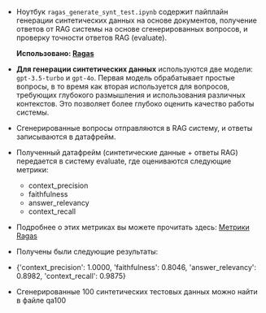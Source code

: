 - Ноутбук `ragas_generate_synt_test.ipynb` содержит пайплайн генерации синтетических данных на основе документов, получение ответов от RAG системы на основе сгенерированных вопросов, и проверку точности ответов RAG (evaluate).

  **Использовано: [Ragas](https://docs.ragas.io/en/latest/index.html)**

- **Для генерации синтетических данных** используются две модели: `gpt-3.5-turbo` и `gpt-4o`. Первая модель обрабатывает простые вопросы, в то время как вторая используется для вопросов, требующих глубокого размышления и использования различных контекстов. Это позволяет более глубоко оценить качество работы системы.
- Сгенерированные вопросы отправляются в RAG систему, и ответы записываются в датафрейм.
- Полученный датафрейм (синтетические данные + ответы RAG) передается в систему evaluate, где оцениваются следующие метрики:
  - context_precision
  - faithfulness
  - answer_relevancy
  - context_recall

- Подробнее о этих метриках вы можете прочитать здесь: [Метрики Ragas](https://docs.ragas.io/en/latest/concepts/metrics/index.html#ragas-metrics)

- Получены были следующие результаты:
- {'context_precision': 1.0000, 'faithfulness': 0.8046, 'answer_relevancy': 0.8982, 'context_recall': 0.9875}

- Сгенерированные 100 синтетических тестовых данных можно найти в файле qa100
